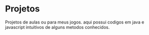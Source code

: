 # Projetos
Projetos de aulas ou para meus jogos.
aqui possui codigos em java e javascript intuitivos de alguns metodos conhecidos. 
